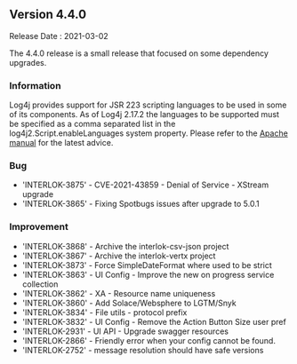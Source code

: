 ## Version 4.4.0 ##

Release Date : 2021-03-02

The 4.4.0 release is a small release that focused on some dependency upgrades.

### Information

Log4j provides support for JSR 223 scripting languages to be used in some of its components. As of Log4j 2.17.2 the languages to be supported must be specified as a comma separated list in the log4j2.Script.enableLanguages system property. Please refer to the [Apache manual](https://logging.apache.org/log4j/2.x/manual/configuration.html#Scripts) for the latest advice.

### Bug

- 'INTERLOK-3875' - CVE-2021-43859 - Denial of Service - XStream upgrade
- 'INTERLOK-3865' - Fixing Spotbugs issues after upgrade to 5.0.1

### Improvement

- 'INTERLOK-3868' - Archive the interlok-csv-json project
- 'INTERLOK-3867' - Archive the interlok-vertx project
- 'INTERLOK-3873' - Force SimpleDateFormat where used to be strict
- 'INTERLOK-3863' - UI Config - Improve the new on progress service collection
- 'INTERLOK-3862' - XA - Resource name uniqueness
- 'INTERLOK-3860' - Add Solace/Websphere to LGTM/Snyk
- 'INTERLOK-3834' - File utils - protocol prefix
- 'INTERLOK-3832' - UI Config - Remove the Action Button Size user pref
- 'INTERLOK-2931' - UI API - Upgrade swagger resources
- 'INTERLOK-2866' - Friendly error when your config cannot be found.
- 'INTERLOK-2752' - message resolution should have safe versions
